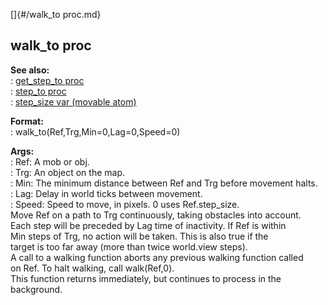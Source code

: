 []{#/walk_to proc.md}    
## walk_to proc    
**See also:**    
:   [get_step_to proc](/proc/get_step_to)    
:   [step_to proc](/proc/step_to)    
:   [step_size var (movable atom)](/atom/movable/var/step_size)    
<!-- -->    
**Format:**    
:   walk_to(Ref,Trg,Min=0,Lag=0,Speed=0)    
<!-- -->    
**Args:**    
:   Ref: A mob or obj.    
:   Trg: An object on the map.    
:   Min: The minimum distance between Ref and Trg before movement halts.    
:   Lag: Delay in world ticks between movement.    
:   Speed: Speed to move, in pixels. 0 uses Ref.step_size.    
Move Ref on a path to Trg continuously, taking obstacles into account.    
Each step will be preceded by Lag time of inactivity. If Ref is within    
Min steps of Trg, no action will be taken. This is also true if the    
target is too far away (more than twice world.view steps).    
A call to a walking function aborts any previous walking function called    
on Ref. To halt walking, call walk(Ref,0).    
This function returns immediately, but continues to process in the    
background.  